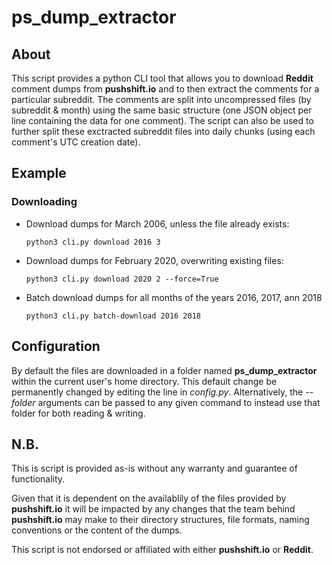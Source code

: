 # ps_dump_extractor

## About

This script provides a python CLI tool that allows you to download __Reddit__ comment dumps from __pushshift.io__ and to then extract the comments for a particular subreddit.
The comments are split into uncompressed files (by subreddit & month) using the same basic structure (one JSON object per line containing the data for one comment).
The script can also be used to further split these exctracted subreddit files into daily chunks (using each comment's UTC creation date).

## Example

### Downloading

- Download dumps for March 2006, unless the file already exists:

    ```python3 cli.py download 2016 3```

- Download dumps for February 2020, overwriting existing files:

    ```python3 cli.py download 2020 2 --force=True```

- Batch download dumps for all months of the years 2016, 2017, ann 2018

    ```python3 cli.py batch-download 2016 2018```




## Configuration

By default the files are downloaded in a folder named __ps_dump_extractor__ within the current user's home directory. This default change be permanently changed by editing the line in _config.py_. Alternatively, the _--folder_ arguments can be passed to any given command to instead use that folder for both reading & writing.

## N.B.

This is script is provided as-is without any warranty and guarantee of functionality.

Given that it is dependent on the availablily of the files provided by  __pushshift.io__ it will be impacted by any changes that the team behind __pushshift.io__ may make to their directory structures, file formats, naming conventions or the content of the dumps.

This script is not endorsed or affiliated with either __pushshift.io__ or __Reddit__.
